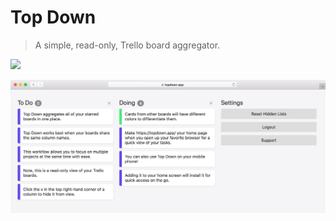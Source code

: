 # Top Down

> A simple, read-only, Trello board aggregator.

[![](https://img.shields.io/badge/Trello-Board-blue.svg)](https://trello.com/b/1cRvXsdJ/top-down)

![](public/images/screenshot.jpg)
